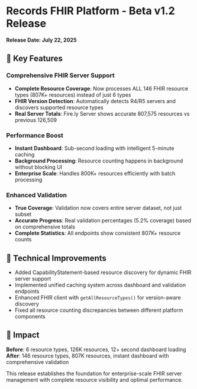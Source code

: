 # Records FHIR Platform - Beta v1.2 Release

**Release Date: July 22, 2025**

## 🚀 Key Features

### **Comprehensive FHIR Server Support**
- **Complete Resource Coverage**: Now processes ALL 146 FHIR resource types (807K+ resources) instead of just 6 types
- **FHIR Version Detection**: Automatically detects R4/R5 servers and discovers supported resource types
- **Real Server Totals**: Fire.ly Server shows accurate 807,575 resources vs previous 126,509

### **Performance Boost** 
- **Instant Dashboard**: Sub-second loading with intelligent 5-minute caching
- **Background Processing**: Resource counting happens in background without blocking UI
- **Enterprise Scale**: Handles 800K+ resources efficiently with batch processing

### **Enhanced Validation**
- **True Coverage**: Validation now covers entire server dataset, not just subset
- **Accurate Progress**: Real validation percentages (5.2% coverage) based on comprehensive totals
- **Complete Statistics**: All endpoints show consistent 807K+ resource counts

## 🔧 Technical Improvements

- Added CapabilityStatement-based resource discovery for dynamic FHIR server support
- Implemented unified caching system across dashboard and validation endpoints
- Enhanced FHIR client with `getAllResourceTypes()` for version-aware discovery
- Fixed all resource counting discrepancies between different platform components

## 🎯 Impact

**Before**: 6 resource types, 126K resources, 12+ second dashboard loading
**After**: 146 resource types, 807K resources, instant dashboard with comprehensive validation

This release establishes the foundation for enterprise-scale FHIR server management with complete resource visibility and optimal performance.